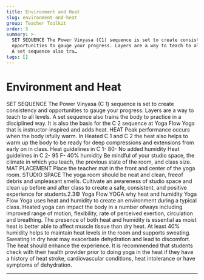 ```yaml
---
title: Environment and Heat
slug: environment-and-heat
group: Teacher Toolkit
order: 5
summary: >-
  SET SEQUENCE The Power Vinyasa (C1) sequence is set to create consistency and
  opportunities to gauge your progress. Layers are a way to teach to all levels.
  A set sequence also tra…
tags: []
---
```

# Environment and Heat

SET SEQUENCE The Power Vinyasa (C 1) sequence is set to create consistency and opportunities to gauge your progress. Layers are a way to teach to all levels. A set sequence also trains the body to practice in a disciplined way. It is also the basis for the C 2 sequence at Yoga Flow Yoga that is instructor-inspired and adds heat. HEAT Peak performance occurs when the body isfully warm. In Heated C 1 and C 2 the heat also helps to warm up the body to be ready for deep compressions and extensions from early on in class. Heat guidelines in C 1- 80- No added humidity Heat guidelines in C 2- 95 F- 40% humidity Be mindful of your studio space, the climate in which you teach, the previous state of the room, and class size. MAT PLACEMENT Place the teacher mat in the front and center of the yoga room. STUDIO SPACE The yoga room should be neat and clean, freeof debris and unpleasant smells. Cultivate an awareness of studio space and clean up before and after class to create a safe, consistent, and positive experience for students.2.3© Yoga Flow YOGA why heat and humidity Yoga Flow Yoga uses heat and humidity to create an environment during a typical class. Heated yoga can impact the body in a number ofways including improved range of motion, flexibility, rate of perceived exertion, circulation and breathing. The presence of both heat and humidity is essential as moist heat is better able to affect muscle tissue than dry heat. At least 40% humidity helps to maintain heat levels in the room and supports sweating. Sweating in dry heat may exacerbate dehydration and lead to discomfort. The heat should enhance the experience. It is recommended that students check with their health provider prior to doing yoga in the heat if they have a history of heat stroke, cardiovascular conditions, heat intolerance or have symptoms of dehydration.
- --
